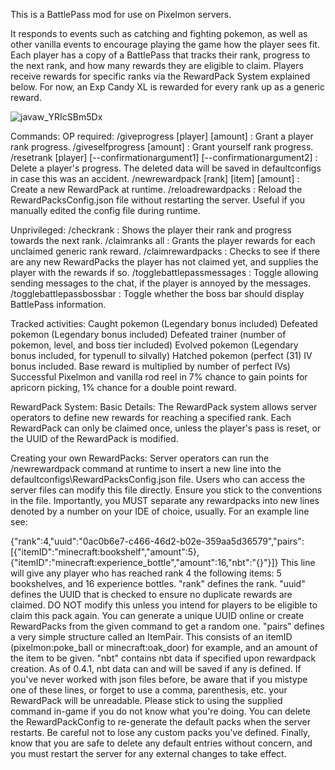 This is a BattlePass mod for use on Pixelmon servers.

It responds to events such as catching and fighting pokemon, as well as other vanilla events to encourage playing the game how the player sees fit.
Each player has a copy of a BattlePass that tracks their rank, progress to the next rank, and how many rewards they are eligible to claim.
Players receive rewards for specific ranks via the RewardPack System explained below. For now, an Exp Candy XL is rewarded for every rank up as a generic reward.

![javaw_YRIcSBm5Dx](https://github.com/Stephen-C111/BattlePassPixelmon/assets/30613192/06e74a4b-ebf1-4ece-b9a7-5cc31206b241)

Commands:
  OP required:
/giveprogress [player] [amount] : Grant a player rank progress.
/giveselfprogress [amount] : Grant yourself rank progress.
/resetrank [player] [--confirmationargument1] [--confirmationargument2] : Delete a player's progress. The deleted data will be saved in defaultconfigs in case this was an accident.
/newrewardpack [rank] [item] [amount] : Create a new RewardPack at runtime.
/reloadrewardpacks : Reload the RewardPacksConfig.json file without restarting the server. Useful if you manually edited the config file during runtime.

  Unprivileged:
/checkrank : Shows the player their rank and progress towards the next rank.
/claimranks all : Grants the player rewards for each unclaimed generic rank reward.
/claimrewardpacks : Checks to see if there are any new RewardPacks the player has not claimed yet, and supplies the player with the rewards if so.
/togglebattlepassmessages : Toggle allowing sending messages to the chat, if the player is annoyed by the messages.
/togglebattlepassbossbar : Toggle whether the boss bar should display BattlePass information.

Tracked activities:
Caught pokemon (Legendary bonus included)
Defeated pokemon (Legendary bonus included)
Defeated trainer (number of pokemon, level, and boss tier included)
Evolved pokemon (Legendary bonus included, for typenull to silvally)
Hatched pokemon (perfect (31) IV bonus included. Base reward is multiplied by number of perfect IVs)
Successful Pixelmon and vanilla rod reel in
7% chance to gain points for apricorn picking, 1% chance for a double point reward.

RewardPack System:
  Basic Details:
The RewardPack system allows server operators to define new rewards for reaching a specified rank.
Each RewardPack can only be claimed once, unless the player's pass is reset, or the UUID of the RewardPack is modified.

  Creating your own RewardPacks:
Server operators can run the /newrewardpack command at runtime to insert a new line into the defaultconfigs\RewardPacksConfig.json file.
Users who can access the server files can modify this file directly. Ensure you stick to the conventions in the file.
Importantly, you MUST separate any rewardpacks into new lines denoted by a number on your IDE of choice, usually. For an example line see:

{"rank":4,"uuid":"0ac0b6e7-c466-46d2-b02e-359aa5d36579","pairs":[{"itemID":"minecraft:bookshelf","amount":5},{"itemID":"minecraft:experience_bottle","amount":16,"nbt":"{}"}]}
This line will give any player who has reached rank 4 the following items: 5 bookshelves, and 16 experience bottles.
"rank" defines the rank.
"uuid" defines the UUID that is checked to ensure no duplicate rewards are claimed. DO NOT modify this unless you intend for players to be eligible to claim this pack again.
You can generate a unique UUID online or create RewardPacks from the given command to get a random one.
"pairs" defines a very simple structure called an ItemPair. This consists of an itemID (pixelmon:poke_ball or minecraft:oak_door) for example, and an amount of the item to be given.
"nbt" contains nbt data if specified upon rewardpack creation.
As of 0.4.1, nbt data can and will be saved if any is defined.
If you've never worked with json files before, be aware that if you mistype one of these lines, or forget to use a comma, parenthesis, etc. your RewardPack will be unreadable.
Please stick to using the supplied command in-game if you do not know what you're doing.
You can delete the RewardPackConfig to re-generate the default packs when the server restarts. Be careful not to lose any custom packs you've defined.
Finally, know that you are safe to delete any default entries without concern, and you must restart the server for any external changes to take effect.

